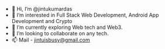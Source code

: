 - 👋 Hi, I’m @jintukumardas
- 👀 I’m interested in Full Stack Web Development, Android App Development and Crypto
- 🌱 I’m currently exploring Web tech and Web3.
- 💞️ I’m looking to collaborate on any tech.
- 📫 Mail - jintuisbusy@gmail.com

<!---
jintukumardas/jintukumardas is a ✨ special ✨ repository because its `README.md` (this file) appears on your GitHub profile.
You can click the Preview link to take a look at your changes.
--->
